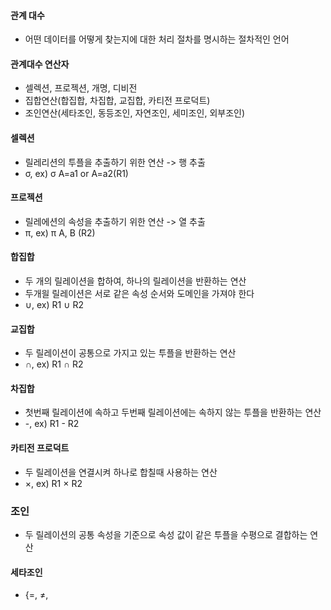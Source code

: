 #### 관계 대수
- 어떤 데이터를 어떻게 찾는지에 대한 처리 절차를 명시하는 절차적인 언어

#### 관계대수 연산자
- 셀렉션, 프로젝션, 개명, 디비전
- 집합연산(합집합, 차집합, 교집합, 카티전 프로덕트)
- 조인연산(세타조인, 동등조인, 자연조인, 세미조인, 외부조인)

#### 셀렉션
- 릴레리션의 투플을 추출하기 위한 연산 -> 행 추출
- σ, ex) σ A=a1 or A=a2(R1)

#### 프로젝션
- 릴레에션의 속성을 추출하기 위한 연산 -> 열 추출
- π, ex) π A, B (R2)

#### 합집합
- 두 개의 릴레이션을 합하여, 하나의 릴레이션을 반환하는 연산
- 두개읠 릴레이션은 서로 같은 속성 순서와 도메인을 가져야 한다
- ∪, ex) R1 ∪ R2

#### 교집합
- 두 릴레이션이 공통으로 가지고 있는 투플을 반환하는 연산
- ∩, ex) R1 ∩ R2

#### 차집합
- 첫번째 릴레이션에 속하고 두번째 릴레이션에는 속하지 않는 투플을 반환하는 연산
- -, ex) R1 - R2

#### 카티전 프로덕트
- 두 릴레이션을 연결시켜 하나로 합칠때 사용하는 연산
- ×, ex) R1 × R2

### 조인
- 두 릴레이션의 공통 속성을 기준으로 속성 값이 같은 투플을 수평으로 결합하는 연산

#### 세타조인
- {=, ≠,  